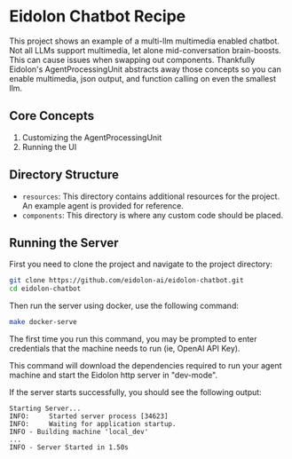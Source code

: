 # Eidolon Chatbot Recipe

This project shows an example of a multi-llm multimedia enabled chatbot. Not all LLMs support multimedia, let alone 
mid-conversation brain-boosts. This can cause issues when swapping out components. Thankfully Eidolon's 
AgentProcessingUnit abstracts away those concepts so you can enable multimedia, json output, and function calling on 
even the smallest llm.

## Core Concepts
1. Customizing the AgentProcessingUnit
2. Running the UI

## Directory Structure

- `resources`: This directory contains additional resources for the project. An example agent is provided for reference.
- `components`: This directory is where any custom code should be placed.

## Running the Server

First you need to clone the project and navigate to the project directory:

```bash
git clone https://github.com/eidolon-ai/eidolon-chatbot.git
cd eidolon-chatbot
```

Then run the server using docker, use the following command:

```bash
make docker-serve
```

The first time you run this command, you may be prompted to enter credentials that the machine needs 
to run (ie, OpenAI API Key).

This command will download the dependencies required to run your agent machine and start the Eidolon http server in 
"dev-mode".

If the server starts successfully, you should see the following output:
```
Starting Server...
INFO:     Started server process [34623]
INFO:     Waiting for application startup.
INFO - Building machine 'local_dev'
...
INFO - Server Started in 1.50s
```
